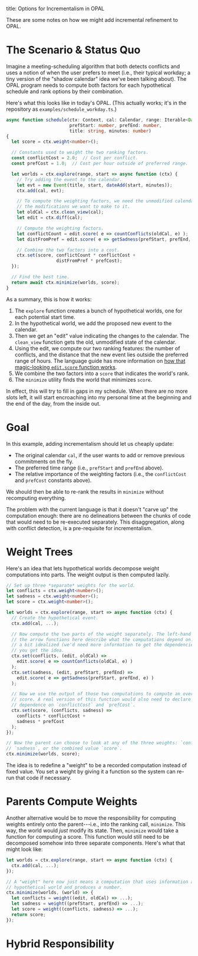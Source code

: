 title: Options for Incrementalism in OPAL

These are some notes on how we might add incremental refinement to OPAL.

# The Scenario & Status Quo

Imagine a meeting-scheduling algorithm that both detects conflicts and uses a notion of when the user prefers to meet (i.e., their typical workday; a tiny version of the "shadow calendar" idea we've been talking about).
The OPAL program needs to compute both factors for each hypothetical schedule and rank options by their combination.

Here's what this looks like in today's OPAL.
(This actually works; it's in the repository as `examples/schedule_workday.ts`.)

```typescript
async function schedule(ctx: Context, cal: Calendar, range: Iterable<Date>,
                        prefStart: number, prefEnd: number,
                        title: string, minutes: number)
{
  let score = ctx.weight<number>();

  // Constants used to weight the two ranking factors.
  const conflictCost = 2.0;  // Cost per conflict.
  const prefCost = 1.0;  // Cost per hour outside of preferred range.

  let worlds = ctx.explore(range, start => async function (ctx) {
    // Try adding the event to the calendar.
    let evt = new Event(title, start, dateAdd(start, minutes));
    ctx.add(cal, evt);

    // To compute the weighting factors, we need the unmodified calendar and
    // the modifications we want to make to it.
    let oldCal = ctx.clean_view(cal);
    let edit = ctx.diff(cal);

    // Compute the weighting factors.
    let conflictCount = edit.score( e => countConflicts(oldCal, e) );
    let distFromPref = edit.score( e => getSadness(prefStart, prefEnd, e) );

    // Combine the two factors into a cost.
    ctx.set(score, conflictCount * conflictCost +
                   distFromPref * prefCost);
  });

  // Find the best time.
  return await ctx.minimize(worlds, score);
}
```

As a summary, this is how it works:

1. The `explore` function creates a bunch of hypothetical worlds, one for each potential start time.
2. In the hypothetical world, we add the proposed new event to the calendar.
3. Then we get an "edit" value indicating the changes to the calendar. The `clean_view` function gets the old, unmodified state of the calendar.
4. Using the edit, we compute our two ranking features: the number of conflicts, and the distance that the new event lies outside the preferred range of hours. The language guide has more information on [how that magic-looking `edit.score` function works][diffdoc].
5. We combine the two factors into a `score` that indicates the world's rank.
6. The `minimize` utility finds the world that minimizes `score`.

In effect, this will try to fill in gaps in my schedule.
When there are no more slots left, it will start encroaching into my personal time at the beginning and the end of the day, from the inside out.

[diffdoc]: http://adriansampson.net/opal/lang.html#diff

# Goal

In this example, adding incrementalism should let us cheaply update:

* The original calendar `cal`, if the user wants to add or remove previous commitments on the fly.
* The preferred time range (i.e., `prefStart` and `prefEnd` above).
* The relative importance of the weighting factors (i.e., the `conflictCost` and `prefCost` constants above).

We should then be able to re-rank the results in `minimize` without recomputing everything.

The problem with the current language is that it doesn't "carve up" the computation enough: there are no delineations between the chunks of code that would need to be re-executed separately.
This disaggregation, along with conflict detection, is a pre-requisite for incrementalism.

# Weight Trees

Here's an idea that lets hypothetical worlds decompose weight computations into parts.
The weight output is then computed lazily.

```typescript
// Set up three *separate* weights for the world.
let conflicts = ctx.weight<number>();
let sadness = ctx.weight<number>();
let score = ctx.weight<number>();

let worlds = ctx.explore(range, start => async function (ctx) {
  // Create the hypothetical event.
  ctx.add(cal, ...);

  // Now compute the two parts of the weight separately. The left-hand side of
  // the arrow functions here describe what the computations depend on. This is
  // a bit idealized (we'd need more information to get the dependencies), but
  // you get the idea.
  ctx.set(conflicts, (edit, oldCal) =>
    edit.score( e => countConflicts(oldCal, e) )
  );
  ctx.set(sadness, (edit, prefStart, prefEnd) =>
    edit.score( e => getSadness(prefStart, prefEnd, e) )
  );

  // Now we use the output of those two computations to compute an overall
  // score. A real version of this function would also need to declare its
  // dependence on `conflictCost` and `prefCost`.
  ctx.set(score, (conflicts, sadness) =>
    conflicts * conflictCost +
    sadness * prefCost
  );
});

// Now the parent can choose to look at any of the three weights: `conflicts`,
// `sadness`, or the combined value `score`.
ctx.minimize(worlds, score);
```

The idea is to redefine a "weight" to be a recorded computation instead of fixed value.
You set a weight by giving it a function so the system can re-run that code if necessary.

# Parents Compute Weights

Another alternative would be to move the responsibility for computing weights entirely onto the parent---i.e., into the ranking call, `minimize`.
This way, the world would *just* modify its state.
Then, `minimize` would take a function for computing a score. This function would still need to be decomposed somehow into three separate components.
Here's what that might look like:

```typescript
let worlds = ctx.explore(range, start => async function (ctx) {
  ctx.add(cal, ...);
});

// A "weight" here now just means a computation that uses information about the
// hypothetical world and produces a number.
ctx.minimize(worlds, (world) => {
  let conflicts = weight((edit, oldCal) => ...);
  let sadness = weight((prefStart, prefEnd) => ...);
  let score = weight((conflicts, sadness) => ...);
  return score;
});
```

# Hybrid Responsibility

